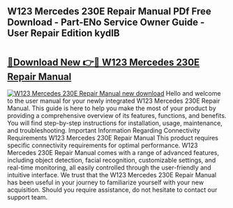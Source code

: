 ## W123 Mercedes 230E Repair Manual PDf Free Download - Part-ENo Service Owner Guide - User Repair Edition kydIB

# <h2><a href="http://bc76209.oget.top/?id=W123+Mercedes+230E+Repair+Manual">🔗Download New 👉🔴 W123 Mercedes 230E Repair Manual</a></h2>

[![W123 Mercedes 230E Repair Manual new download](https://i.imgur.com/5g1atiW.png)](http://bc76209.oget.top/?id=W123+Mercedes+230E+Repair+Manual)
Hello and welcome to the user manual for your newly integrated W123 Mercedes 230E Repair Manual. This guide is here to help you make the most of your product by providing a comprehensive overview of its features, functions, and benefits. You will find step-by-step instructions for installation, usage, maintenance, and troubleshooting. Important Information Regarding Connectivity Requirements W123 Mercedes 230E Repair Manual This product requires specific connectivity requirements for optimal performance. W123 Mercedes 230E Repair Manual comes with a range of advanced features, including object detection, facial recognition, customizable settings, and real-time monitoring, all easily controlled through the user-friendly and intuitive interface. We trust that the W123 Mercedes 230E Repair Manual has been useful in your journey to familiarize yourself with your new acquisition. Should you require assistance, do not hesitate to contact our support team.
